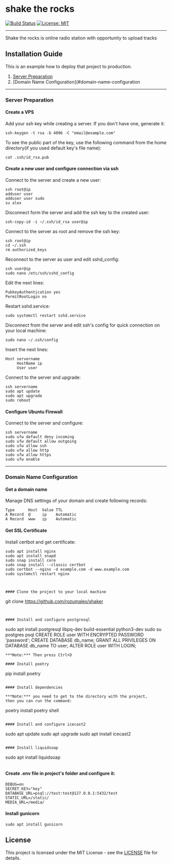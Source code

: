 # shake the rocks

[![Build Status](https://travis-ci.org/rozumalex/shaker.svg?branch=master)](https://travis-ci.org/github/rozumalex/shaker)
[![License: MIT](https://img.shields.io/badge/License-MIT-blue.svg)](https://github.com/rozumalex/shaker/blob/master/LICENSE)

---

Shake the rocks is online radio station with opportunity to upload tracks

## Installation Guide

This is an example how to deploy that project to production.
1. [Server Preparation](#server-preparation)
2. [Domain Name Configuration](#domain-name-configuration

---

### Server Preparation

#### Create a VPS

Add your ssh key while creating a server. If you don't have one, generate it:
```
ssh-keygen -t rsa -b 4096 -C "email@example.com"
```

To see the public part of the key, use the following command from the home directory(if you used default key's file name):
```
cat .ssh/id_rsa.pub
```

#### Create a new user and configure connection via ssh

Connect to the server and create a new user:
```
ssh root@ip
adduser user
adduser user sudo
su alex
```

Disconnect form the server and add the ssh key to the created user:
```
ssh-copy-id -i ~/.ssh/id_rsa user@ip
```

Connect to the server as root and remove the ssh key:
```
ssh root@ip
cd ~/.ssh
rm authorized_keys
```

Reconnect to the server as user and edit sshd_config:
```
ssh user@ip
sudo nano /etc/ssh/sshd_config
```

Edit the next lines:
```
PubkeyAuthentication yes
PermitRootLogin no
```

Restart sshd.service:
```
sudo systemctl restart sshd.service
```

Disconnect from the server and edit ssh's config for quick connection on your local machine:
```
sudo nano ~/.ssh/config
```

Insert the next lines:
```
Host servername
     HostName ip
     User user
```

Connect to the server and upgrade:
```
ssh servername
sudo apt update
sudo apt upgrade
sudo reboot
```

#### Configure Ubuntu Firewall

Connect to the server and configure:
```
ssh servername
sudo ufw default deny incoming
sudo ufw default allow outgoing
sudo ufw allow ssh
sudo ufw allow http
sudo ufw allow https
sudo ufw enable
```

---

### Domain Name Configuration

#### Get a domain name

Manage DNS settings of your domain and create following records:
```
Type      Host  Value TTL
A Record  @     ip    Automatic
A Record  www   ip    Automatic
```

#### Get SSL Certificate

Install certbot and get certificate:
```
sudo apt install nginx
sudo apt install snapd
sudo snap install core
sudo snap install --classic certbot
sudo certbot --nginx -d example.com -d www.example.com
sudo systemctl restart nginx



#### Clone the project to your local machine

```
git clone https://github.com/rozumalex/shaker
```


#### Install and configure postgresql

```
sudo apt install postgresql libpq-dev build-essential python3-dev
sudo su postgres
psql
CREATE ROLE user WITH ENCRYPTED PASSWORD 'password';
CREATE DATABASE db_name;
GRANT ALL PRIVILEGES ON DATABASE db_name TO user;
ALTER ROLE user WITH LOGIN;
```
***Note:*** Then press Ctrl+D

#### Install poetry

```
pip install poetry
```

#### Install dependencies

***Note:*** you need to get to the directory with the project,
then you can run the command: 

```
poetry install
poetry shell
```

#### Install and configure icecast2

```
sudo apt update
sudo apt upgrade
sudo apt install icecast2
```

#### Install liquidsoap

```
sudo apt install liquidsoap
```
```


#### Create .env file in project's folder and configure it:
```
DEBUG=on
SECRET_KEY="key"
DATABASE_URL=psql://test:test@127.0.0.1:5432/test
STATIC_URL=/static/
MEDIA_URL=/media/
```

#### Install gunicorn
```
sudo apt install gunicorn
```

## License

This project is licensed under the MIT License - see the [LICENSE](https://github.com/rozumalex/shaker/blob/master/LICENSE) file for details.

